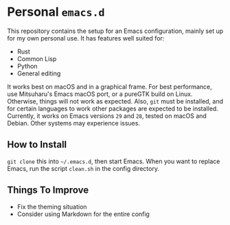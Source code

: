 # Personal `emacs.d`
This repository contains the setup for an Emacs configuration, mainly set up for my own personal use. It has features well suited for:
- Rust
- Common Lisp
- Python
- General editing

It works best on macOS and in a graphical frame. For best performance, use Mitsuharu's Emacs macOS port, or a pureGTK build on Linux. Otherwise, things will not work as expected. Also, `git` must be installed, and for certain languages to work other packages are expected to be installed.
Currently, it works on Emacs versions `29` and `28`, tested on macOS and Debian. 
Other systems may experience issues.

## How to Install
`git clone` this into `~/.emacs.d`, then start Emacs. When you want to replace Emacs, run the script `clean.sh` in the config directory.

## Things To Improve
- Fix the theming situation
- Consider using Markdown for the entire config
